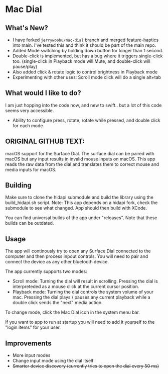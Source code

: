 # Mac Dial

## What's New?
- I have forked `jerrywoohu/mac-dial` branch and merged feature-haptics into main. I've tested this and think it should be part of the main repo.
- Added Mode switching by holding down button for longer than 1 second.
- Double-click is implemented, but has a bug where it triggers single-click too. (single-click in Playback mode will Mute, and double-click will pause/play)
- Also added click & rotate logic to control brightness in Playback mode
- Experimenting with other uses: Scroll mode click will do a single alt+tab

## What would I like to do?
I am just hopping into the code now, and new to swift.. but a lot of this code seems very accessible.
- Ability to configure press, rotate, rotate while pressed, and double click for each mode.

## ORIGINAL GITHUB TEXT:

macOS support for the Surface Dial. The surface dial can be paired with macOS but any input results in invalid mouse inputs on macOS. This app reads the raw data from the dial and translates them to correct mouse and media inputs for macOS.

## Building

Make sure to clone the hidapi submodule and build the library using the build_hidapi.sh script. Note: This app depends on a hidapi fork, check the submodule to see what changed. App should then build with XCode.

You can find universal builds of the app under "releases". Note that these builds can be outdated.

## Usage

The app will continously try to open any Surface Dial connected to the computer and then process inpout controls. You will need to pair and connect the device  as any other bluetooth device.

The app currently supports two modes:
* Scroll mode: Turning the dial will result in scrolling. Pressing the dial is interpreteded as a mouse click at the current cursor position.
* Playback mode: Turning the dial controls the system volume of your mac. Pressing the dial plays / pauses any current playback while a double click sends the "next" media action.

To change mode, click the Mac Dial icon in the system menu bar.

If you want to app to run at startup you will need to add it yourself to the "login items" for your user.

## Improvements

* More input modes
* Change input mode using the dial itself
* ~~Smarter device discovery (currently tries to open the dial every 50 ms)~~
